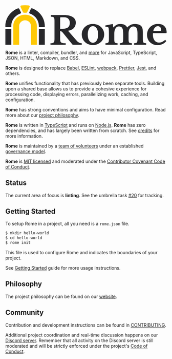 <p align="center">
	<svg width="700" viewBox="0 0 1620 401" fill="none" xmlns="http://www.w3.org/2000/svg" aria-labelledby="logo" src="assets/SVG/logo_readme.svg">
		<title id="logo">Rome's logo depicting an ancient Roman arch with the word Rome to its side</title>
		<style>
			.text {
			fill: #27272A;
			}
			[data-color-mode="auto"] @media (prefers-color-scheme: dark), [data-color-mode="dark"] {
			.text {
				fill: #dfdfe1;
			}
			}
		</style>
		<path fill-rule="evenodd" clip-rule="evenodd" d="M395.84 208.33V218.69H336.47V208.33C336.47 151.67 298.99 103.33 246.31 84.67C243.724 83.751 241.609 81.8446 240.426 79.3686C239.243 76.8926 239.09 74.0487 240 71.46C240.129 71.0917 240.28 70.7311 240.45 70.38L256.1 37.59C257.215 35.2694 259.152 33.4455 261.536 32.4718C263.919 31.4981 266.579 31.444 269 32.32C343.2 59.57 395.84 128.1 395.84 208.33ZM156.455 74.3454C156.377 72.9862 156.032 71.6558 155.44 70.43L139.76 37.73C138.646 35.3988 136.702 33.5675 134.308 32.5945C131.915 31.6216 129.245 31.5772 126.82 32.47C52.64 59.62 0 128.12 0 208.38V218.75H59.37V208.38C59.37 151.72 96.9 103.41 149.53 84.72C149.898 84.5907 150.259 84.4405 150.61 84.27C151.836 83.6789 152.934 82.8519 153.841 81.8363C154.747 80.8207 155.445 79.6364 155.893 78.351C156.342 77.0657 156.533 75.7045 156.455 74.3454ZM0.03 238.48H59.4V396.8H0.03V238.48ZM336.47 238.48H395.84V396.8H336.47V238.48ZM741.39 375.79C732.907 372.073 725.383 366.471 719.39 359.41L630 256.86C656.98 251.987 676.647 242.35 689 227.95C698.415 216.905 704.452 203.383 706.39 189C707.121 184.144 707.489 179.241 707.49 174.33C707.49 150.937 697.34 132.687 677.04 119.58C656.74 106.473 627.95 99.9467 590.67 100H457.27V115.39C463.683 115.705 470.058 116.555 476.33 117.93C480.639 118.818 484.518 121.146 487.33 124.53C489.897 127.737 491.563 132.107 492.33 137.64C493.177 144.868 493.544 152.144 493.43 159.42V337.48C493.544 344.897 493.026 352.311 491.88 359.64C490.853 365.433 488.853 369.933 485.88 373.14C482.907 376.347 478.793 378.547 473.54 379.74C466.771 381.024 459.888 381.604 453 381.47V396.86H606.07V381.47C593.73 381.47 583.897 380.893 576.57 379.74C569.243 378.587 563.653 376.34 559.8 373C555.953 369.667 553.387 364.977 552.1 358.93C550.663 351.243 550.017 343.429 550.17 335.61V259.91C554.283 259.91 558.717 261.243 563.47 263.91C568.223 266.577 573.813 271.78 580.24 279.52L675.89 396.72H767.27V381.38C758.347 381.352 749.529 379.447 741.39 375.79ZM575.28 236.79H550.21V128.1C550.21 123.7 552.523 121.5 557.15 121.5H590.67C608.423 121.5 622.307 126.5 632.32 136.5C642.333 146.5 647.333 159.737 647.32 176.21C647.337 180.473 647.073 184.732 646.53 188.96C644.57 204 638.857 215.233 629.39 222.66C617.45 232.1 599.413 236.82 575.28 236.82V236.79ZM959 218.13C969.36 227.304 977.75 238.487 983.66 251C989.738 264.073 992.8 278.345 992.62 292.76C992.8 307.608 989.729 322.316 983.62 335.85C977.778 348.68 969.404 360.197 959 369.71C948.431 379.305 936.178 386.862 922.86 392C917.896 393.969 912.8 395.586 907.61 396.84C888.993 401.21 869.617 401.21 851 396.84C845.933 395.643 840.955 394.099 836.1 392.22C822.877 387.192 810.736 379.684 800.33 370.1C790.018 360.517 781.784 348.917 776.14 336.02C770.17 322.377 767.17 307.621 767.34 292.73C767.176 278.275 770.18 263.96 776.14 250.79C781.841 238.211 790.076 226.942 800.33 217.69C810.798 208.33 822.932 201.02 836.1 196.14C846.031 192.427 856.412 190.053 866.97 189.08C870.97 188.7 875 188.5 879.16 188.5C883.347 188.493 887.44 188.687 891.44 189.08C902.188 190.078 912.749 192.541 922.83 196.4C936.109 201.382 948.366 208.746 959 218.13ZM917.67 353.77C922.64 345.601 926.279 336.693 928.45 327.38V327.35C931.106 316.164 932.389 304.696 932.27 293.2C932.387 281.923 931.093 270.676 928.42 259.72C926.206 250.544 922.568 241.771 917.64 233.72C913.459 226.847 907.726 221.048 900.9 216.79C894.357 212.797 886.825 210.718 879.16 210.79C871.68 210.738 864.339 212.819 858 216.79C851.336 221.047 845.75 226.79 841.68 233.57C836.846 241.595 833.337 250.348 831.29 259.49C828.752 270.534 827.527 281.839 827.64 293.17C827.508 304.813 828.733 316.431 831.29 327.79C833.299 337.02 836.809 345.857 841.68 353.95C845.724 360.688 851.251 366.417 857.84 370.7C864.229 374.718 871.643 376.802 879.19 376.7C886.855 376.772 894.387 374.693 900.93 370.7C907.756 366.442 913.489 360.643 917.67 353.77ZM1396.5 379.1C1392.44 378.267 1388.86 375.908 1386.5 372.51C1384.2 369.177 1382.74 364.43 1382.11 358.27C1381.48 352.11 1381.15 343.777 1381.11 333.27V274.07C1381.11 257.137 1379.89 243.927 1377.46 234.44C1375.03 224.953 1371.24 217.257 1366.1 211.35C1359.7 204.177 1350.79 198.68 1339.36 194.86C1327.93 191.04 1314.53 189.117 1299.16 189.09C1284.94 188.997 1270.87 192.072 1257.98 198.09C1245.27 204.026 1233.99 212.619 1224.89 223.29H1223.35C1217.86 212.43 1209.12 203.551 1198.35 197.89C1187.31 192.03 1173.33 189.1 1156.4 189.1C1142.04 189.1 1129.41 191.663 1118.5 196.79C1107.59 201.917 1096.76 210.497 1086 222.53H1083.69L1079.07 189.06L1004.82 203.67V216.76C1010.97 216.76 1015.98 216.95 1019.82 217.34C1023.07 217.575 1026.26 218.356 1029.25 219.65C1031.47 220.617 1033.34 222.226 1034.63 224.27C1035.99 226.732 1036.97 229.39 1037.52 232.15C1038.55 235.743 1039.26 242.41 1039.64 252.15C1040.02 261.89 1040.21 274.077 1040.22 288.71V336.41C1040.32 344.19 1039.94 351.969 1039.06 359.7C1038.33 365.48 1036.79 369.903 1034.45 372.97C1032.11 376.037 1028.63 378.093 1024 379.14C1017.91 380.358 1011.73 381.13 1005.53 381.45V396.84H1127.17V381.45C1121.09 381.151 1115.04 380.379 1109.08 379.14C1105.07 378.342 1101.51 376.078 1099.08 372.79C1096.77 369.577 1095.36 364.893 1094.85 358.74C1094.34 352.587 1094.08 344.12 1094.08 333.34V282.53C1094.06 274.246 1094.96 265.984 1096.77 257.9C1098.35 250.526 1100.94 243.405 1104.47 236.74C1107.7 230.251 1112.37 224.59 1118.13 220.19C1123.64 216.083 1130.64 214.03 1139.13 214.03C1147.62 214.03 1154.68 215.25 1160.29 217.69C1166 220.189 1170.78 224.422 1173.95 229.79C1177.41 235.437 1179.91 242.877 1181.46 252.11C1183.14 263.316 1183.91 274.64 1183.77 285.97V336.37C1183.84 344.142 1183.51 351.913 1182.77 359.65C1182.1 365.43 1180.56 369.857 1178.15 372.93C1175.51 376.129 1171.83 378.305 1167.76 379.08C1161.74 380.319 1155.63 381.091 1149.49 381.39V396.78H1271.49V381.39C1265.21 381.101 1258.96 380.329 1252.8 379.08C1248.67 378.29 1245.02 375.927 1242.6 372.49C1240.29 369.157 1238.88 364.41 1238.37 358.25C1237.86 352.09 1237.6 343.757 1237.6 333.25V282.55C1237.6 264.603 1240.93 249.603 1247.6 237.55C1251.17 230.956 1256.09 225.188 1262.04 220.62C1267.81 216.273 1275.18 214.077 1284.16 214.03C1292.11 214.03 1298.84 215.25 1304.36 217.69C1309.96 220.204 1314.61 224.439 1317.64 229.78C1320.97 235.427 1323.41 242.867 1324.95 252.1C1326.63 263.306 1327.4 274.63 1327.26 285.96V336.36C1327.34 344.069 1327 351.777 1326.26 359.45C1325.59 365.103 1324.05 369.53 1321.64 372.73C1319.04 376.049 1315.37 378.361 1311.25 379.27C1305.25 380.61 1299.13 381.32 1292.98 381.39V396.78H1414.57V381.34C1408.5 381.072 1402.45 380.323 1396.5 379.1ZM1597.31 210.38C1610.65 223.28 1618.11 240.763 1619.68 262.83C1619.89 265.79 1620 268.847 1620 272C1620.01 273.397 1619.9 274.793 1619.66 276.17C1619.57 277.437 1618.99 278.619 1618.05 279.47C1616.74 280.37 1613.15 280.82 1607.29 280.82H1483.39C1482.36 283.14 1481.85 287.373 1481.85 293.52C1481.86 318.66 1487.31 338.54 1498.2 353.16C1509.09 367.78 1523.91 375.09 1542.64 375.09C1553.75 375.018 1564.72 372.524 1574.77 367.78C1586.1 362.464 1596.55 355.457 1605.77 347L1616.55 360.48C1599.92 379.313 1580.35 391.433 1557.85 396.84C1548.47 399.067 1538.85 400.174 1529.21 400.14C1519.27 400.193 1509.35 399.086 1499.67 396.84C1495 395.741 1490.41 394.328 1485.93 392.61C1473.54 388.01 1462.25 380.853 1452.8 371.604C1443.36 362.356 1435.96 351.223 1431.1 338.93C1425.97 326.363 1423.4 312.387 1423.4 297C1423.22 282.049 1425.97 267.208 1431.48 253.31C1436.65 240.421 1444.44 228.75 1454.37 219.04C1464.43 209.298 1476.33 201.647 1489.37 196.53C1499.55 192.503 1510.26 189.976 1521.17 189.03C1525.18 188.657 1529.39 188.463 1533.81 188.45C1538.23 188.437 1542.48 188.63 1546.57 189.03C1567.73 191.017 1584.64 198.133 1597.31 210.38ZM1541.89 259.25C1552.15 259.25 1558.75 258.67 1561.68 257.51C1564.63 256.36 1566.08 253.61 1566.08 249.25C1566.08 237.963 1562.87 228.727 1556.46 221.54C1553.47 218.076 1549.75 215.315 1545.57 213.453C1541.39 211.591 1536.85 210.675 1532.27 210.77C1521.26 210.777 1511.45 215.33 1502.84 224.43C1494.23 233.53 1488.66 245.137 1486.11 259.25H1541.89Z" class="text"/>
		<path fill-rule="evenodd" clip-rule="evenodd" d="M242.471 7.55808C240.803 5.36424 238.331 3.92264 235.6 3.55V3.5C210.605 0.0999752 185.265 0.0999752 160.27 3.5C159.21 3.64696 158.178 3.95378 157.21 4.41C155.977 4.99605 154.872 5.81924 153.958 6.83255C153.043 7.84586 152.337 9.02942 151.88 10.3156C151.424 11.6018 151.225 12.9654 151.295 14.3286C151.365 15.6917 151.703 17.0276 152.29 18.26L155.13 24.26L177.2 70.41C178.097 72.27 179.527 73.8217 181.307 74.8685C183.087 75.9153 185.138 76.41 187.2 76.29C190.767 76.0967 194.347 76 197.94 76C201.533 76 205.117 76.1067 208.69 76.32C210.751 76.4387 212.802 75.9434 214.582 74.8968C216.362 73.8501 217.792 72.2992 218.69 70.44L240.74 24.31L243.59 18.31C244.042 17.3401 244.348 16.3091 244.5 15.25C244.87 12.5185 244.14 9.75191 242.471 7.55808ZM316.68 396.81V208.33C316.68 145.86 263.52 95.23 197.94 95.23C132.36 95.23 79.19 145.86 79.19 208.33V396.81H138.56V208.33C138.56 177.07 165.16 151.78 197.94 151.78C230.72 151.78 257.31 177.09 257.31 208.33V396.81H316.68Z" fill="#FFC905"/>
	</svg>
</p>

<!-- This intro is synced with the website via the `./rome run scripts/generate-files/website-intro` script. Make sure you run it after modifying anything between these comments. -->
<!-- INTRO START -->

**Rome** is a linter, compiler, bundler, and [more](https://rome.tools/#development-status) for JavaScript, TypeScript, JSON, HTML, Markdown, and CSS.

**Rome** is designed to replace [Babel](https://babeljs.io/), [ESLint](https://eslint.org/), [webpack](https://webpack.js.org/), [Prettier](https://prettier.io/), [Jest](https://jestjs.io/), and others.

**Rome** unifies functionality that has previously been separate tools. Building upon a shared base allows us to provide a cohesive experience for processing code, displaying errors, parallelizing work, caching, and configuration.

**Rome** has strong conventions and aims to have minimal configuration. Read more about our [project philosophy](https://rome.tools/#philosophy).

**Rome** is written in [TypeScript](https://www.typescriptlang.org/) and runs on [Node.js](https://nodejs.org/en/). **Rome** has zero dependencies, and has largely been written from scratch. See [credits](https://rome.tools/credits) for more information.

**Rome** is maintained by a [team of volunteers](https://rome.tools/credits#team) under an established [governance model](https://github.com/rome/tools/blob/main/GOVERNANCE.md).

**Rome** is [MIT licensed](https://github.com/rome/tools/tree/main/LICENSE) and moderated under the [Contributor Covenant Code of Conduct](https://github.com/rome/tools/tree/main/CODE_OF_CONDUCT.md).

<!-- INTRO END -->

## Status

The current area of focus is **linting**. See the umbrella task [#20](https://github.com/rome/tools/issues/20) for tracking.

## Getting Started

To setup Rome in a project, all you need is a `rome.json` file.

```bash
$ mkdir hello-world
$ cd hello-world
$ rome init
```

This file is used to configure Rome and indicates the boundaries of your project.

See [Getting Started](https://rome.tools/#getting-started) guide for more usage instructions.

## Philosophy

The project philosophy can be found on our [website](https://rome.tools/#philosophy).

## Community

Contribution and development instructions can be found in [CONTRIBUTING](./CONTRIBUTING.md).

Additional project coordination and real-time discussion happens on our [Discord server](https://discord.gg/9WxHa5d). Remember that all activity on the Discord server is still moderated and will be strictly enforced under the project's [Code of Conduct](./CODE_OF_CONDUCT.md).
